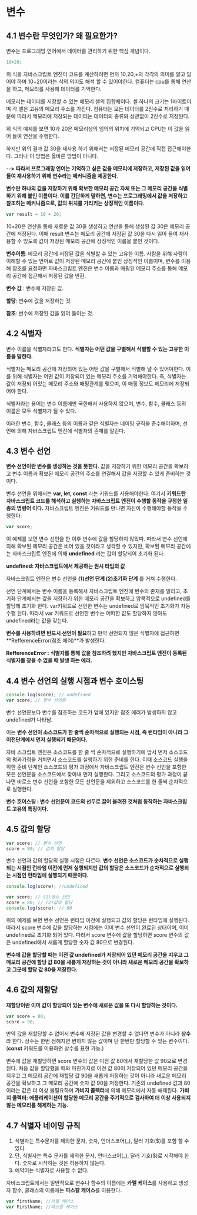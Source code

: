 # 변수

## 4.1 변수란 무엇인가? 왜 필요한가?

변수는 프로그래밍 언어에서 데이터를 관리하기 위한 핵심 개념이다.

```javascript
10+20;
```

위 식을 자바스크립트 엔진이 코드를 계산하려면 먼저 10,20,+의 각각의 의미를 알고 있어야 하며 10+20이라는 식의 의미도 해석 할 수 있어야한다. 컴퓨터는 cpu를 통해 연산을 하고, 메모리를 사용해 데이터를 기억한다.

메모리는 데이터를 저장할 수 있는 메모리 셀의 집합체이다. 셀 하나의 크기는 1바이트이며 각 셀은 고유의 메모리 주소를 가진다. 컴퓨터는 모든 데이터를 2진수로 처리하기 때문에 따라서 메모리에 저장되는 데이터는 데이터의 종류와 상관없이 2진수로 저장된다.

위 식의 예제를 보면 10과 20은 메모리상의 임의의 위치에 기억되고 CPU는 이 값을 읽어 들여 연산을 수행한다.

하지만 위의 결과 값 30을 재사용 하기 위해서는 저장된 메모리 공간에 직접 접근해야한다. 그러나 이 방법은 옳바른 방법이 아니다.

**--> 따라서 프로그래밍 언어는 기억하고 싶은 값을 메모리에 저장하고, 저장된 값을 읽어들여 재사용하기 위해 변수라는 메커니즘을 제공한다.**

**변수란 하나의 값을 저장하기 위해 확보한 메모리 공간 자체 또는 그 메모리 공간을 식별하기 위해 붙인 이름이다. 이를 간단하게 말하면, 변수는 프로그래밍에서 값을 저장하고 참조하는 메커니즘으로, 값의 위치를 가리키는 상징적인 이름이다.**

```javascript
var result = 10 + 20;
```

10+20은 연산을 통해 새로운 값 30을 생성하고 연산을 통해 생성된 값 30은 메모리 공간에 저장된다. 이때 result 변수는 메모리 공간에 저장된 값 30을 다시 읽어 들여 재사용할 수 있도록 값이 저장된 메모리 공간에 상징적인 이름을 붙인 것이다.

**변수이름**: 메모리 공간에 저장된 값을 식별할 수 있는 고유한 이름. 사람을 위해 사람이 이해할 수 있는 언어로 값이 저장된 메모리 공간에 붙인 상징적인 이름이며, 변수를 이용해 참조를 요청하면 자바스크립트 엔진은 변수 이름과 매핑된 메모리 주소를 통해 메모리 공간에 접근해서 저장된 값을 반환.

**변수 값** : 변수에 저장된 값.

**할당**: 변수에 값을 저장하는 것.

**참조**: 변수에 저장된 값을 읽어 들이는 것.

## 4.2 식별자

변수 이름을 식별자라고도 한다. **식별자는 어떤 값을 구별해서 식별할 수 있는 고유한 이름을 말한다.**

식별자는 메모리 공간에 저장되어 있는 어떤 값을 구별해서 식별해 낼 수 있어야한다. 이를 위해 식별자는 어떤 값이 저장되어 있는 메모리 주소를 기억해야한다. 즉, 식별자는 값이 저장되 어있는 메모리 주소와 매핑관계를 맺으며, 이 매핑 정보도 메모리에 저장되어야 한다.

식별자라는 용어는 변수 이름에만 국한해서 사용하지 않으며, 변수, 함수, 클래스 등의 이름은 모두 식별자가 될 수 있다. 

이러한 변수, 함수, 클래스 등의 이름과 같은 식별자는 네이밍 규칙을 준수해야하며, 선언에 의해 자바스크립트 엔진에 식별자의 존재를 알린다.

## 4.3 변수 선언

**변수 선언이란 변수를 생성하는 것을 뜻한다.** 값을 저장하기 위한 메모리 공간을 확보하고 변수 이름과 확보된 메모리 공간의 주소를 연결해서 값을 저장할 수 있게 준비하는 것이다.

변수 선언을 위해서는 **var, let, const** 라는 키워드를 사용해야한다. 여기서 **키워드란 자바스크립트 코드를 해석하고 실행하는 자바스크립트 엔진이 수행할 동작을 규정한 일종의 명령어 이다.** 자바스크립트 엔진은 키워드를 만나면 자신이 수행해야할 동작을 수행한다.

```javascript
var score;
```

이 예제를 보면 변수 선언을 한 이후 변수에 값을 할당하지 않았따. 따라서 변수 선언에 의해 확보된 메모리 공간은 비어 있을 것이라고 생각할 수 있지만, 확보된 메모리 공간에는 자바스크립트 엔진에 의해 **undefined** 라는 값이 할당되어 초기화 된다.

**undefined: 자바스크립트에서 제공하는 원시 타입의 값**

자바스크립트 엔진은 변수 선언을 **(1)선언 단계 (2)초기화 단계** 를 거쳐 수행한다.

선언 단계에서는 변수 이름을 등록해서 자바스크립트 엔진에 변수의 존재를 알리고, 초기화 단계에서는 값을 저장하기 위한 메모리 공간을 확보하고 암묵적으로 undefined를 할당해 초기화 한다. var키워드로 선언한 변수는 undefined로 암묵적인 초기화가 자동 수행 된다. 따라서 var 키워드로 선언한 변수는 어떠한 값도 할당하지 않아도 undefined라는 값을 갖는다.

**변수를 사용하려면 반드시 선언이 필요**하고 만약 선언되지 않은 식별자에 접근하면 **RefferenceError(참조 에러)**가 발생한다. 

**RefferenceError : 식별자를 통해 값을 참조하려 했지만 자바스크립트 엔진이 등록된 식별자를 찾을 수 없을 때 발생 하는 에러.**

## 4.4 변수 선언의 실행 시점과 변수 호이스팅

```javascript
console.log(score); // undefined
var score; // 변수 선언문
```

변수 선언문보다 변수를 참조하는 코드가 앞에 있지만 참조 에러가 발생하지 않고 undefined가 나타남.

이는 **변수 선언이 소스코드가 한 줄씩 순차적으로 실행되는 시점, 즉 런타임이 아니라 그 이전단계에서 먼저 실행되기 때문이다.** 

자바 스크립트 엔진은 소스코드를 한 줄 씩 순차적으로 실행하기에 앞서 먼저 소스코드의 평과가정을 거치면서 소스코드를 실행하기 위한 준비를 한다. 이때 소스코드 실행을 위한 준비 단계인 소스코드의 평가 과정에서 자바스크립트 엔진은 변수 선언을 포함한 모든 선언문을 소스코드에서 찾아내 먼저 실행한다. 그리고 소스코드의 평가 과정이 끝나면 비로소 변수 선언을 포함한 모든 선언문을 제외하고 소스코드를 한 줄씩 순차적으로 실행한다.

**변수 호이스팅 : 변수 선언문이 코드의 선두로 끌어 올려진 것처럼 동작하는 자바스크립트 고유의 특징이다.**

## 4.5 값의 할당

```javascript
var score; // 변수 선언
score = 80; // 값의 할당
```

변수 선언과 값의 할당의 실행 시점은 다르다. **변수 선언은 소스코드가 순차적으로 실행되는 시점인 런타임 이전에 먼저 실행되지만 값의 할당은 소스코드가 순차적으로 실행되는 시점인 런타임에 실행되기 때문이다.**

```javascript
console.log(score); //undefined

var score; // (1)변수 선언
score = 80; // (2)값의 할당
console.log(score); // 80
```

위의 예제를 보면 변수 선언은 런타임 이전에 실행되고 값의 할당은 런타임에 실행된다. 따라서 score 변수에 값을 할당하는 시점에는 이미 변수 선언이 완료된 상태이며, 이미 undefined로 초기화 되어 있다. 따라서 score 변수에 값을 할당하면 score 변수의 값은 undefined에서 새롭게 할당한 숫자 값 80으로 변경된다.

**변수에 값을 할당할 때는 이전 값 undefined가 저장되어 있던 메모리 공간을 지우고 그 메모리 공간에 할당 값 80을 새롭게 저장하는 것이 아니라 새로운 메모리 공간을 확보하고 그곳에 할당 값 80을 저장한다.**

## 4.6 값의 재할당

**재할당이란 이미 값이 할당되어 있는 변수에 새로운 값을 또 다시 할당하는 것이다.**

```javascript
var score = 80;
score = 90;
```

만약 값을 재할당할 수 없어서 변수에 저장된 값을 변경할 수 없다면 변수가 아니라 **상수**라 한다. 상수는 한번 정해지면 변하지 않는 값이며 단 한번만 할당할 수 있는 변수이다. (**const** 키워드를 이용하면 상수를 표현 가능.)

변수에 값을 재할당하면 score 변수의 값은 이전 값 80에서 재할당한 값 90으로 변경된다. 처음 값을 할당했을 때와 마찬가지로 이전 값 80이 저장되어 있던 메모리 공간을 지우고 그 메모리 공간에 재할당 값 90을 새롭게 저장하는 것이 아니라 새로운 메모리 공간을 확보하고 그 메모리 공간에 숫자 값 90을 저장한다. 기존의 undefined 값과 80이라는 값은 더 이상 불필요하며 **가비지 콜렉터**에 의해 메모리에서 자동 해제된다.
**가비지 콜렉터: 애플리케이션이 할당한 메모리 공간을 주기적으로 검사하여 더 이상 사용되지 않는 메모리를 해제하는 기능.**

## 4.7 식별자 네이밍 규칙

1. 식별자는 특수문자를 제외한 문자, 숫자, 언더스코어(_), 달러 기호($)를 포함 할 수 있다.
2. 단, 식별자는 특수 문자를 제외한 문자, 언더스코어(_), 달러 기호($)로 시작해야 한다. 숫자로 시작하는 것은 허용하지 않는다.
3. 예약어는 식별자로 사용할 수 없다.

자바스크립트에서는 일반적으로 변수나 함수의 이름에는 **카멜 케이스**를 사용하고  생성자 함수, 클래스의 이름에는 **파스칼 케이스**를 이용한다.

```javascript
var firstName; //카멜 케이스
var FirstName; //파스칼 케이스
```

